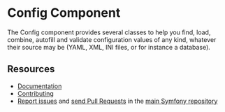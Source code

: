 Config Component
================

The Config component provides several classes to help you find, load, combine,
autofill and validate configuration values of any kind, whatever their source
may be (YAML, XML, INI files, or for instance a database).

Resources
---------

  * [Documentation](https://symfony.com/doc/current/components/config.html)
  * [Contributing](https://symfony.com/doc/current/contributing/index.html)
  * [Report issues](https://github.com/oldpak/symfony/issues) and
    [send Pull Requests](https://github.com/oldpak/symfony/pulls)
    in the [main Symfony repository](https://github.com/oldpak/symfony)
